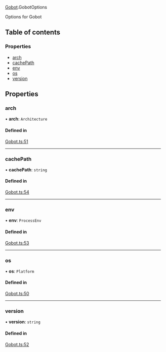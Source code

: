 [Gobot](../modules/Gobot.md).GobotOptions

Options for Gobot

## Table of contents

### Properties

- [arch](Gobot.GobotOptions.md#arch)
- [cachePath](Gobot.GobotOptions.md#cachepath)
- [env](Gobot.GobotOptions.md#env)
- [os](Gobot.GobotOptions.md#os)
- [version](Gobot.GobotOptions.md#version)

## Properties

### arch

• **arch**: `Architecture`

#### Defined in

[Gobot.ts:51](https://github.com/benallfree/gobot/blob/v1.0.0-alpha.24/src/Gobot.ts#L51)

___

### cachePath

• **cachePath**: `string`

#### Defined in

[Gobot.ts:54](https://github.com/benallfree/gobot/blob/v1.0.0-alpha.24/src/Gobot.ts#L54)

___

### env

• **env**: `ProcessEnv`

#### Defined in

[Gobot.ts:53](https://github.com/benallfree/gobot/blob/v1.0.0-alpha.24/src/Gobot.ts#L53)

___

### os

• **os**: `Platform`

#### Defined in

[Gobot.ts:50](https://github.com/benallfree/gobot/blob/v1.0.0-alpha.24/src/Gobot.ts#L50)

___

### version

• **version**: `string`

#### Defined in

[Gobot.ts:52](https://github.com/benallfree/gobot/blob/v1.0.0-alpha.24/src/Gobot.ts#L52)
